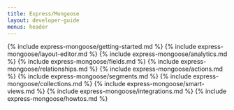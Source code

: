 ```yaml
---
title: Express/Mongoose
layout: developer-guide
menus: header
---
```


{% include express-mongoose/getting-started.md %}
{% include express-mongoose/layout-editor.md %}
{% include express-mongoose/analytics.md %}
{% include express-mongoose/fields.md %}
{% include express-mongoose/relationships.md %}
{% include express-mongoose/actions.md %}
{% include express-mongoose/segments.md %}
{% include express-mongoose/collections.md %}
{% include express-mongoose/smart-views.md %}
{% include express-mongoose/integrations.md %}
{% include express-mongoose/howtos.md %}

<script type="text/javascript"> docsearch({
   apiKey: 'af3041a533369af9ec173043a713591f',
   indexName: 'forestadmin',
   inputSelector: '#search',
   debug: false,
   algoliaOptions: {
     facetFilters: ["technonology:Express/Mongoose"]
   }
});
</script>
